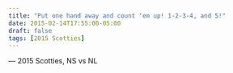 ```yaml
---
title: "Put one hand away and count ‘em up! 1-2-3-4, and 5!"
date: 2015-02-14T17:55:00-05:00
draft: false
tags: [2015 Scotties]
---
```

— 2015 Scotties, NS vs NL
<!--more--> 

